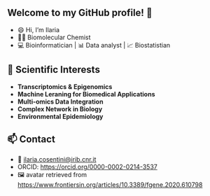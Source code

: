 ## Welcome to my GitHub profile! 🥳
- :smile: Hi, I’m Ilaria
- :woman_scientist: Biomolecular Chemist
- :computer: Bioinformatician | 📊 Data analyst | 📈 Biostatistian

## 🧪 Scientific Interests
- **Transcriptomics & Epigenomics**
- **Machine Leraning for Biomedical Applications**
- **Multi-omics Data Integration**
- **Complex Network in Biology**
- **Environmental Epidemiology**

## 📫 Contact  
- :email: ilaria.cosentini@irib.cnr.it
- ORCID: https://orcid.org/0000-0002-0214-3537
- 🖼️ avatar retrieved from https://www.frontiersin.org/articles/10.3389/fgene.2020.610798   
<!---
Hela06/Hela06 is a ✨ special ✨ repository because its `README.md` (this file) appears on your GitHub profile.
You can click the Preview link to take a look at your changes.
--->

